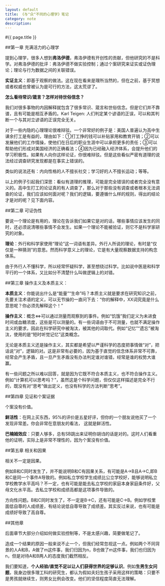 ```yaml
---
layout: default
title: 《与"众"不同的心理学》笔记
category: note
description: 
---
```


#{{ page.title }}

##第一章 充满活力的心理学

提到心理学，很多人想到**弗洛伊德**，弗洛伊德有开创性的贡献，但他研究的不是科学。对弗洛伊德的批评：弗洛伊德不做实验控制；通过个案研究来证实或证伪理论；理论与行为数据之间的关联错误。

**实证主义**：即基于观察的做法。这在现在看来是理所当然的，但在之前，基于冥想或者权威也曾被认为是可行的方法，这太荒谬了。

**怎么看待常识/箴言？怎样对待世俗信念？**

我们对很多事物的内因解释就包含了很多常识、箴言和世俗信念。但是它们并不靠谱，且有可能是相互矛盾的。Karl Teigen: 人们判定某个谚语的正误，可以和其判断一个与其对立谚语的正误完全无关。

对于一些内隐的心理理论很难辩驳。一个非常好的例子是：美国人普遍认为高中生课余打工是有益的，理由如下：①打工挣的钱可以补贴家用和教育开销；②可以发展他们的工作情操，使他们在日后的职业生涯中可以承担更多的责任；③可以帮助他们形成对美国经济的正确看法；④因为已经融入经济体系，会提升他们的学习积极性。如果有人向你这样论证，你很难辩驳。但是这些看似严密有道理的说法经过调查研究发现都是在事实上错误的。

类似的说法还有：内向性格的人不擅长社交；学习好的人不擅长运动；等等。

以上的例子引起我们深思：看似有道理的推理，可能是完全错误的或者完全没有意义的。高中生打工的论证真的有人调查了，那么对于那些没有调查或者根本无法调查的论证，我们应该如何面对呢？我们的逻辑，要遵循什么样的规则，得出的结论才是对的呢？见下面内容。

##第二章 可证伪性

要说一个理论是有用的，理论在告诉我们如果它是对的话，哪些事情应该发生的同时，还必须说清哪些事情不会发生。如果一个理论不能被验证，则它不是科学家研究的对象。

**理论**：外行和科学家使用“理论”这一词语有差异。外行人所说的理论，有时是“仅仅是一种猜测”的意思。然而科学意义上的理论，它是有大量观察数据支持的构念体系。

由于外行人不懂科学，所以经常怀疑科学，甚至想绕过科学。比如说中医是和科学平行的一个体系，又比如分不清楚什么叫做逻辑上的对错。

##第三章 操作主义及本质主义：

**本质主义**：你能说出什么是“能量”“生命”吗？本质主义就是要求在研究知识之前，先要关注术语的定义，可以无节操的一直问下去：“你的解释中，XX词究竟是什么意思呢？你必须先解释这个！”

**操作主义**：概念<=>可以通过测量而观察到的事件。例如“饥饿”我们定义为未进食时间或血糖浓度，这些是可以测量的。有一些词语由于不可测量，也就不满足操作主义的要求，因此在科学研究中被淘汰，被其他的词取代。例如“记忆”“遗忘”被淘汰，使用的是“短时听觉记忆”这类概念。

无论是本质主义还是操作主义，其实都是希望以严谨科学的态度把事情做“对”，把话说“对”，逻辑的对。这是非常有必要的，因为基于直觉的信念体系非常不可靠，经常会产生矛盾，且一旦产生矛盾没有办法判定谁对谁错，经常是谁的权势大谁赢。

有一些问题之所以难以回答，就是因为它既不符合本质主义，也不符合操作主义。例如“计算机可以思考吗？”，虽然这是个科学问题，但仅仅这样描述是完全不行的，既没有对“思考”做出定义，也没有科学的方法判断“思考”。

##第四章 见证和个案证据

个案没有价值。

**鲜活性**：在网上买东西，95%的评价是五星好评，但你的一个朋友说他买了一个发现非常差。你会非常在意朋友的看法， 这就是鲜活性。

**巴楠姆效应**：只要人够多，总有SB跳出来证明你胡诌的话是对的。这时人们看重他的证明，实际上是非常不理性的，因为个案没有价值。

##第五章 相关和因果

相关不一定是因果。

例如B和C同时发生了，并不能说明B和C有因果关系，有可能是A->B且A->C,即B和C是同一个事件A导致的。例如私立学校学生成绩比公立学校好，能够说明私立学校教学水平高吗？不一定，也有可能是能去私立学校的家庭本身家庭条件好，父母文化水平高。去私立学校和成绩高都是这项事件导致的。

方向性问题。B和C同时发生了，不一定是B->C，还有可能是C->B。例如学校里面低自尊的人成绩差，有结论说低自尊导致了成绩差。其实反过来说，也有可能是成绩好导致了高自尊。

##其他章

后面章节大部分介绍如何做实验控制等，不是太感兴趣，简要做笔记了。

造成一个结果的原因一般来说不止一个，但我们经常忽视这一点。例如两个不同背景的人A和B，A做了m这件事，我们归因为n，B也做了m这件事，我们也归因为n，但是对待A和B两人的态度我们截然相反。

我们要知道，**个人经验/直觉不足以让人们获得世界的足够认识**。例如**生男生女问题**，我身边很多理工科的研究生，都认为假如夫妇生孩子采用这样的策略：只要不是男孩就继续生，则男女比例会改变。他们的坚信程度简直无法理解。

